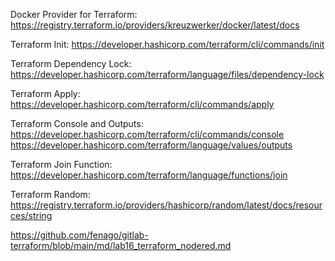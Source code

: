 Docker Provider for Terraform:  https://registry.terraform.io/providers/kreuzwerker/docker/latest/docs

Terraform Init:  https://developer.hashicorp.com/terraform/cli/commands/init

Terraform Dependency Lock:  https://developer.hashicorp.com/terraform/language/files/dependency-lock

Terraform Apply:  https://developer.hashicorp.com/terraform/cli/commands/apply

Terraform Console and Outputs:  https://developer.hashicorp.com/terraform/cli/commands/console
https://developer.hashicorp.com/terraform/language/values/outputs

Terraform Join Function:  https://developer.hashicorp.com/terraform/language/functions/join

Terraform Random:  https://registry.terraform.io/providers/hashicorp/random/latest/docs/resources/string

https://github.com/fenago/gitlab-terraform/blob/main/md/lab16_terraform_nodered.md


